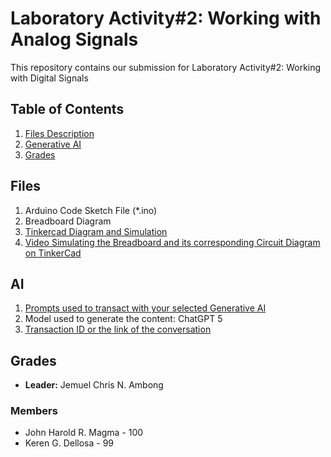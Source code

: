 # Laboratory Activity#2: Working with Analog Signals

This repository contains our submission for Laboratory Activity#2: Working with Digital Signals

## Table of Contents
1. [Files Description](#files)
2. [Generative AI](#ai)
3. [Grades](#grades)

## Files
1. Arduino Code Sketch File (*.ino)
2. Breadboard Diagram
3. [Tinkercad Diagram and Simulation](https://www.tinkercad.com/things/9diQof6uELP-incredible-maimu?sharecode=pEBPid3M_9uxhOPiXqE0Gvor2bIYjZYh77lYO0see50&fbclid=IwY2xjawNAfRtleHRuA2FlbQIxMABicmlkETFjbFhnV1V2RmI3NHRCZktjAR7ZZI2gTJjoEcyLFkIXhFdlnF_ykVoMCE3CBrQBM_VZjv1AzdrL7XvV__j7CQ_aem_vBMRfgwVeR7BDjvmD4-Vyw)
4. [Video Simulating the Breadboard and its corresponding Circuit Diagram on TinkerCad](https://drive.google.com/file/d/16adl-0pQ2fCp34VDKxQxXRRikgTh-FW2/view?usp=drive_link)

## AI
1. [Prompts used to transact with your selected Generative AI](https://docs.google.com/document/d/12hsgn0wFz_DeBwSgcFa_43N6Pg4LEfAd-4ziWOzvYTg/edit?tab=t.0)
2. Model used to generate the content: ChatGPT 5
3. [Transaction ID or the link of the conversation](https://chatgpt.com/share/68d38281-136c-800b-a318-e2e7e2f30f33) 

## Grades
- **Leader:** Jemuel Chris N. Ambong
### Members 
- John Harold R. Magma - 100
- Keren G. Dellosa - 99




